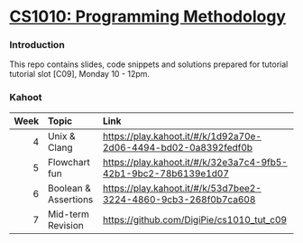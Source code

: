 # [CS1010: Programming Methodology](https://nus-cs1010.github.io/1819-s1/)

### Introduction
This repo contains slides, code snippets and solutions prepared for tutorial tutorial slot [C09], Monday 10 - 12pm.

### Kahoot
| Week | Topic | Link |
| ---: | :--- | :--- |
| 4 | Unix & Clang | https://play.kahoot.it/#/k/1d92a70e-2d06-4494-bd02-0a8392fedf0b |
| 5 | Flowchart fun | https://play.kahoot.it/#/k/32e3a7c4-9fb5-42b1-9bc2-78b6139e1d07 |
| 6 | Boolean & Assertions | https://play.kahoot.it/#/k/53d7bee2-3224-4860-9cb3-268f0b7ca608 |
| 7 | Mid-term Revision | https://github.com/DigiPie/cs1010_tut_c09 |
